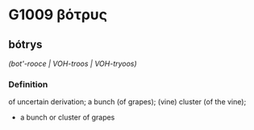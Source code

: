 # G1009 βότρυς

## bótrys

_(bot'-rooce | VOH-troos | VOH-tryoos)_

### Definition

of uncertain derivation; a bunch (of grapes); (vine) cluster (of the vine); 

- a bunch or cluster of grapes
